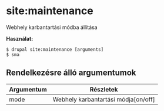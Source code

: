 # site:maintenance
Webhely karbantartási módba állítása

**Használat:**
```
$ drupal site:maintenance [arguments] 
$ sma  
```

## Rendelkezésre álló argumentumok
Argumentum | Részletek
---------|-------------
mode | Webhely karbantartási módja[on/off]
